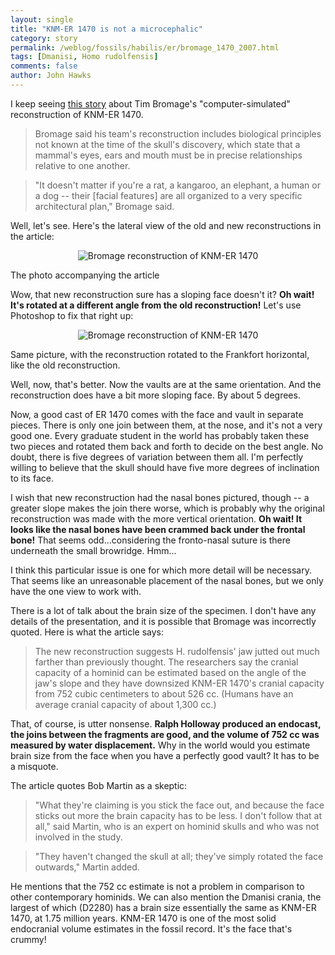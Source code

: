 ```yaml
---
layout: single 
title: "KNM-ER 1470 is not a microcephalic" 
category: story
permalink: /weblog/fossils/habilis/er/bromage_1470_2007.html
tags: [Dmanisi, Homo rudolfensis] 
comments: false 
author: John Hawks 
---
```



<p>
I keep seeing <a href="http://www.msnbc.msn.com/id/17873752/">this story</a> about Tim Bromage's "computer-simulated" reconstruction of KNM-ER 1470. 
</p>

<blockquote>Bromage said his team's reconstruction includes biological principles not known at the time of the skull's discovery, which state that a mammal's eyes, ears and mouth must be in precise relationships relative to one another.</blockquote>

<blockquote>"It doesn't matter if you're a rat, a kangaroo, an elephant, a human or a dog -- their [facial features] are all organized to a very specific architectural plan," Bromage said.</blockquote>

<p>
Well, let's see. Here's the lateral view of the old and new reconstructions in the article: 
</p>

<div style="text-align:center;">
<img src="/graphics/bromage_1470.jpg"  alt="Bromage reconstruction of KNM-ER 1470" />
</div>
<p class="caption">The photo accompanying the article</p>

<p>
Wow, that new reconstruction sure has a sloping face doesn't it? <b>Oh wait! It's rotated at a different angle from the old reconstruction!</b> Let's use Photoshop to fix that right up: 
</p>

<div style="text-align:center;">
<img src="/graphics/bromage_1470_frankfort.jpg"  alt="Bromage reconstruction of KNM-ER 1470" />
</div>
<p class="caption">Same picture, with the reconstruction rotated to the Frankfort horizontal, like the old reconstruction.</p>

<p>
Well, now, that's better. Now the vaults are at the same orientation. And the reconstruction does have a bit more sloping face. By about 5 degrees. 
</p>

<p>
Now, a good cast of ER 1470 comes with the face and vault in separate pieces. There is only one join between them, at the nose, and it's not a very good one. Every graduate student in the world has probably taken these two pieces and rotated them back and forth to decide on the best angle. No doubt, there is five degrees of variation between them all. I'm perfectly willing to believe that the skull should have five more degrees of inclination to its face. 
</p>

<p>
I wish that new reconstruction had the nasal bones pictured, though -- a greater slope makes the join there worse, which is probably why the original reconstruction was made with the more vertical orientation. <b>Oh wait! It looks like the nasal bones have been crammed back under the frontal bone!</b> That seems odd...considering the fronto-nasal suture is there underneath the small browridge. Hmm...
</p>

<p>
I think this particular issue is one for which more detail will be necessary. That seems like an unreasonable placement of the nasal bones, but we only have the one view to work with. 
</p>

<p>
There is a lot of talk about the brain size of the specimen. I don't have any details of the presentation, and it is possible that Bromage was incorrectly quoted. Here is what the article says: 
</p>

<blockquote>The new reconstruction suggests H. rudolfensis' jaw jutted out much farther than previously thought. The researchers say the cranial capacity of a hominid can be estimated based on the angle of the jaw's slope and they have downsized KNM-ER 1470's cranial capacity from 752 cubic centimeters to about 526 cc. (Humans have an average cranial capacity of about 1,300 cc.)</blockquote>

<p>
That, of course, is utter nonsense. <b>Ralph Holloway produced an endocast, the joins between the fragments are good, and the volume of 752 cc was measured by water displacement.</b> Why in the world would you estimate brain size from the face when you have a perfectly good vault? It has to be a misquote. 
</p>

<p>
The article quotes Bob Martin as a skeptic: 
</p>

<blockquote>"What they're claiming is you stick the face out, and because the face sticks out more the brain capacity has to be less. I don't follow that at all," said Martin, who is an expert on hominid skulls and who was not involved in the study.</blockquote>

<blockquote>"They haven't changed the skull at all; they've simply rotated the face outwards," Martin added.</blockquote>

<p>
He mentions that the 752 cc estimate is not a problem in comparison to other contemporary hominids. We can also mention the Dmanisi crania, the largest of which (D2280) has a brain size essentially the same as KNM-ER 1470, at 1.75 million years. KNM-ER 1470 is one of the most solid endocranial volume estimates in the fossil record. It's the face that's crummy!
</p>

